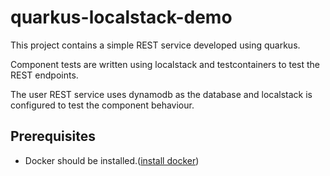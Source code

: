 # quarkus-localstack-demo

This project contains a simple REST service developed using quarkus.

Component tests are written using localstack and testcontainers to test the REST endpoints.

The user REST service uses dynamodb as the database and localstack is configured to test the component behaviour.


## Prerequisites

- Docker should be installed.([install docker](  https://docs.docker.com/get-docker/
))
